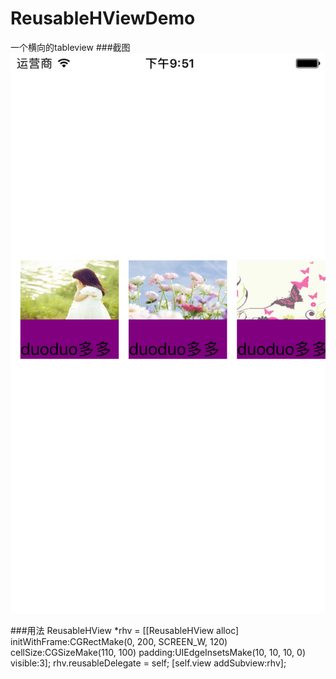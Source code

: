 # ReusableHViewDemo
一个横向的tableview
###截图
    ![image](https://github.com/gitxiyue/ReusableHViewDemo/blob/master/11.png)

###用法
    ReusableHView *rhv = [[ReusableHView alloc] initWithFrame:CGRectMake(0, 200, SCREEN_W, 120) cellSize:CGSizeMake(110, 100) padding:UIEdgeInsetsMake(10, 10, 10, 0) visible:3];
    rhv.reusableDelegate = self;
    [self.view addSubview:rhv];


